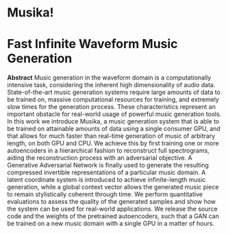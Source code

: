 # Musika! 
# Fast Infinite Waveform Music Generation

**Abstract**
Music generation in the waveform domain is a computationally intensive task, considering the inherent high dimensionality of audio data. State-of-the-art music generation systems require large amounts of data to be trained on, massive computational resources for training, and extremely slow times for the generation process. These characteristics represent an important obstacle for real-world usage of powerful music generation tools. In this work we introduce Musika, a music generation system that is able to be trained on attainable amounts of data using a single consumer GPU, and that allows for much faster than real-time generation of music of arbitrary length, on both GPU and CPU. We achieve this by first training one or more autoencoders in a hierarchical fashion to reconstruct full spectrograms, aiding the reconstruction process with an adversarial objective. A Generative Adversarial Network is finally used to generate the resulting compressed invertible representations of a particular music domain. A latent coordinate system is introduced to achieve infinite-length music generation, while a global context vector allows the generated music piece to remain stylistically coherent through time. We perform quantitative evaluations to assess the quality of the generated samples and show how the system can be used for real-world applications. We release the source code and the weights of the pretrained autoencoders, such that a GAN can be trained on a new music domain with a single GPU in a matter of hours.


<!-- ## Welcome to GitHub Pages

You can use the [editor on GitHub](https://github.com/anonymous2732/anonymous2732.github.io/edit/main/index.md) to maintain and preview the content for your website in Markdown files.

Whenever you commit to this repository, GitHub Pages will run [Jekyll](https://jekyllrb.com/) to rebuild the pages in your site, from the content in your Markdown files.

### Markdown

Markdown is a lightweight and easy-to-use syntax for styling your writing. It includes conventions for

```markdown
Syntax highlighted code block

# Header 1
## Header 2
### Header 3

- Bulleted
- List

1. Numbered
2. List

**Bold** and _Italic_ and `Code` text

[Link](url) and ![Image](src)
```

For more details see [Basic writing and formatting syntax](https://docs.github.com/en/github/writing-on-github/getting-started-with-writing-and-formatting-on-github/basic-writing-and-formatting-syntax).

### Jekyll Themes

Your Pages site will use the layout and styles from the Jekyll theme you have selected in your [repository settings](https://github.com/anonymous2732/anonymous2732.github.io/settings/pages). The name of this theme is saved in the Jekyll `_config.yml` configuration file.

### Support or Contact

Having trouble with Pages? Check out our [documentation](https://docs.github.com/categories/github-pages-basics/) or [contact support](https://support.github.com/contact) and we’ll help you sort it out.
 -->

